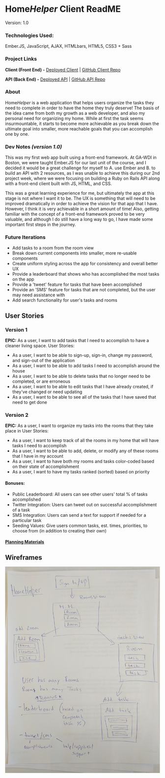 # Home*Helper* Client ReadME

Version: 1.0

### Technologies Used:
Ember.JS, JavaScript, AJAX, HTMLbars, HTML5, CSS3 + Sass

### Project Links
**Client (Front End) -**
[Deployed Client](https://wbounas.github.io/homehelper-client)
| [GitHub Client Repo](https://github.com/wbounas/homehelper-client)

**API (Back End) -**
[Deployed API](https://homehelper-api.herokuapp.com)
| [GitHub API Repo](https://github.com/wbounas/homehelper-client)

### About
Home*Helper* is a web application that helps users organize the tasks they need to complete in order to have the home they truly deserve! The basis of the idea came from both my growth as a web developer, and also my personal need for organizing my home. While at first the task seems insurmountable, it starts to become more achievable as you break down the ultimate goal into smaller, more reachable goals that you can accomplish one by one.

### Dev Notes *(version 1.0)*
This was my first web app built using a front-end framework. At GA-WDI in Boston, we were taught Ember.JS for our last unit of the course, and I decided it would be a great challenge for myself to A. use Ember and B. to build an API with 2 resources, as I was unable to achieve this during our 2nd project week, where we were focusing on building a Ruby on Rails API along with a front-end client built with JS, HTML, and CSS.

This was a great learning experience for me, but ultimately the app at this stage is not where I want it to be. The UX is something that will need to be improved dramatically in order to achieve the vision for that app that I have. However, I think it is very achievable in a short amount of time! Also, getting familiar with the concept of a front-end framework proved to be very valuable, and although I do still have a long way to go, I have made some important first steps in the journey.

### Future Iterations
- Add tasks to a room from the room view
- Break down current components into smaller, more re-usable components
- Create uniform styling across the app for consistency and overall better UX
- Provide a leaderboard that shows who has accomplished the most tasks on the app
- Provide a 'tweet' feature for tasks that have been accomplished
- Provide an 'SMS' feature for tasks that are not completed, but the user may need assistance with
- Add search functionality for user's tasks and rooms

## User Stories
### Version 1
**EPIC:** As a user, I want to add tasks that I need to accomplish to have a cleaner living space.
User Stories:
- As a user, I want to be able to sign-up, sign-in, change my password, and sign-out of the application
- As a user, I want to be able to add tasks I need to accomplish around the house
- As a user, I want to be able to delete tasks that no longer need to be completed, or are erroneous
- As a user, I want to be able to edit tasks that I have already created, if they've changed or need updating
- As a user, I want to be able to see all of the tasks that I have saved that need to get done

### Version 2
**EPIC:** As a user, I want to organize my tasks into the rooms that they take place in
User Stories:
- As a user, I want to keep track of all the rooms in my home that will have tasks I need to accomplish
- As a user, I want to be able to add, delete, or modify any of these rooms that I have in my account
- As a user, I want to have both my rooms and tasks color-coded based on their state of accomplishment
- As a user, I want to have my tasks ranked (sorted) based on priority

#### Bonuses:
- Public Leaderboard: All users can see other users' total % of tasks accomplished
- Twitter Integration: Users can tweet out on successful accomplishment of a task
- SMS Integration: Users can send a text for support if needed for a particular task
- Seeding Values: Give users common tasks, est. times, priorities, to choose
  from (in addition to creating their own)

#### [Planning Materials](planning)

## Wireframes

![ERD](planning/hh-wireframes.jpg)
